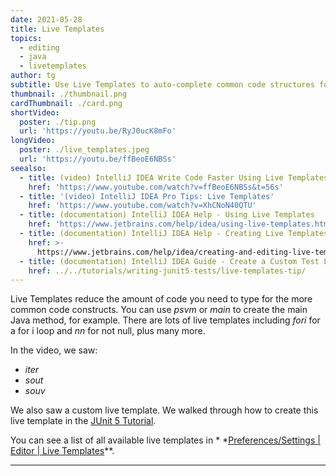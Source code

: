 ```yaml
---
date: 2021-05-28
title: Live Templates
topics:
  - editing
  - java
  - livetemplates
author: tg
subtitle: Use Live Templates to auto-complete common code structures for you
thumbnail: ./thumbnail.png
cardThumbnail: ./card.png
shortVideo:
  poster: ./tip.png
  url: 'https://youtu.be/RyJ0ucK8mFo'
longVideo:
  poster: ./live_templates.jpeg
  url: 'https://youtu.be/ffBeoE6NBSs'
seealso:
  - title: (video) IntelliJ IDEA Write Code Faster Using Live Templates
    href: 'https://www.youtube.com/watch?v=ffBeoE6NBSs&t=56s'
  - title: '(video) IntelliJ IDEA Pro Tips: Live Templates'
    href: 'https://www.youtube.com/watch?v=XhCNoN40QTU'
  - title: (documentation) IntelliJ IDEA Help - Using Live Templates
    href: 'https://www.jetbrains.com/help/idea/using-live-templates.html'
  - title: (documentation) IntelliJ IDEA Help - Creating Live Templates
    href: >-
      https://www.jetbrains.com/help/idea/creating-and-editing-live-templates.html
  - title: (documentation) IntelliJ IDEA Guide - Create a Custom Test Live Template
    href: ../../tutorials/writing-junit5-tests/live-templates-tip/
---
```


Live Templates reduce the amount of code you need to type for the more common
code constructs. You can use _psvm_ or _main_ to create the main Java method,
for example. There are lots of live templates including _fori_ for a for i
loop and _nn_ for not null, plus many more.

In the video, we saw:

- _iter_
- _sout_
- _souv_

We also saw a custom live template. We walked through how to create this live template in
the [JUnit 5 Tutorial](../../tutorials/writing-junit5-tests/live-templates-tip/).

You can see a list of all available live templates in *
*[Preferences/Settings | Editor | Live Templates](https://www.jetbrains.com/help/idea/settings-live-templates.html)**.

---
